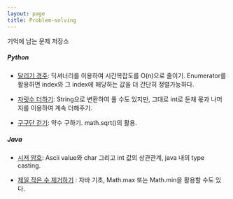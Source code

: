 ```yaml
---
layout: page
title: Problem-solving
---
```


기억에 남는 문제 저장소

##### Python
- [달리기 경주](https://dangalee.github.io/2023-05-09-runner-problem/): 딕셔너리를 이용하여 시간복잡도를 O(n)으로 줄이기. Enumerator를 활용하면 index와 그 index에 해당하는 값을 더 간단히 정렬가능하다.

- [자릿수 더하기](https://dangalee.github.io/2023-05-15-sum-digit/): String으로 변환하여 풀 수도 있지만, 그대로 int로 둔채 몫과 나머지를 이용하여 계속 더해주기.

- [구구단 걷기](https://dangalee.github.io/2023-05-18-gugudan-walking/): 약수 구하기. math.sqrt()의 활용.

##### Java
- [시저 암호](https://dangalee.github.io/2023-05-29-ascii-java/): Ascii value와 char 그리고 int 값의 상관관계, java 내의 type casting.

- [제일 작은 수 제거하기](https://dangalee.github.io/2023-05-29-remove-min/) : 자바 기초, Math.max 또는 Math.min을 활용할 수도 있다.

